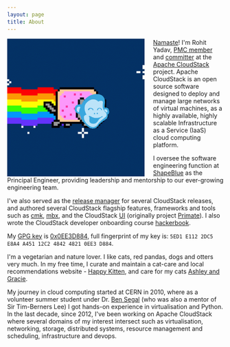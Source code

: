 ```yaml
---
layout: page
title: About
---
```

<a href="/assets/avatar.gif"><img align="left" src="/assets/avatar.gif" style="max-width:320px; margin-right:20px"/></a>
[Namaste](http://en.wikipedia.org/wiki/Namaste)! I'm Rohit Yadav, [PMC
member](http://people.apache.org/committer-index.html#rohit)
and [committer](https://github.com/apache/cloudstack/graphs/contributors) at the
<span class="logo acs">&nbsp;</span> [Apache
CloudStack](http://cloudstack.apache.org) project. Apache CloudStack is an open
source software  designed to deploy and manage large networks of virtual
machines, as a highly available, highly scalable Infrastructure as a Service
(IaaS) cloud computing platform.

I oversee the software engineering function at
[ShapeBlue](https://www.shapeblue.com) as the Principal Engineer, providing
leadership and mentorship to our ever-growing engineering team.

I've also served as the [release
manager](https://github.com/apache/cloudstack/releases) for several
CloudStack releases, and authored several CloudStack flagship features,
frameworks and tools such as
[cmk](https://github.com/apache/cloudstack-cloudmonkey),
[mbx](https://github.com/shapeblue/mbx), and the CloudStack
[UI](https://github.com/apache/cloudstack/tree/main/ui) (originally project
[Primate](https://github.com/apache/cloudstack-primate)). I also wrote the
CloudStack developer onboarding course
[hackerbook](https://github.com/shapeblue/hackerbook).

My [GPG key](/gpg.pub) is [0x0EE3D884](https://keyserver.ubuntu.com/pks/lookup?search=0x5ED1E1122DC5E8A4A45112C2484248210EE3D884&fingerprint=on&op=index), full fingerprint of my key is: `5ED1 E112 2DC5 E8A4 A451 12C2 4842 4821 0EE3 D884`.

I'm a vegetarian and nature lover. I like cats, red pandas, dogs and otters
very much. In my free time, I curate and maintain a cat-care and local
recommendations website - [Happy Kitten](https://happykitten.in), and care for
my cats [Ashley and Gracie](https://www.instagram.com/ashley.and.gracie.cats/).

My journey in cloud computing started at CERN in 2010, where as a volunteer
summer student under Dr. [Ben Segal](http://ben.web.cern.ch/ben) (who
was also a mentor of Sir Tim-Berners Lee) I got hands-on experience in
virtualisation and Python. In the last decade, since 2012, I've been working on
Apache CloudStack where several domains of my interest intersect such as
virtualisation, networking, storage, distributed systems, resource management
and scheduling, infrastructure and devops.
